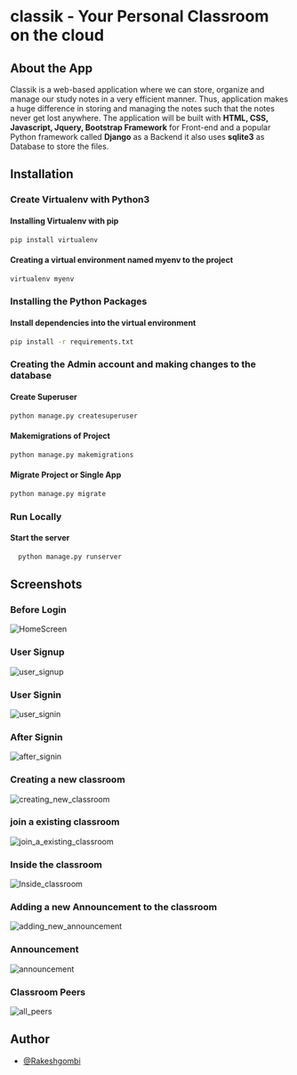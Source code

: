 # classik - Your Personal Classroom on the cloud

## About the App
Classik is a web-based application where we can store, organize and manage our study notes in a very efficient manner. Thus, application makes a huge difference in storing and managing the notes such that the notes never get lost anywhere. The application will be built with **HTML, CSS, Javascript, Jquery, Bootstrap Framework** for Front-end and a popular Python framework called **Django** as a Backend it also uses **sqlite3** as Database to store the files.

## Installation

### Create Virtualenv with Python3

#### Installing Virtualenv with pip
```bash
pip install virtualenv
```
#### Creating a virtual environment named myenv to the project
```bash
virtualenv myenv
```

### Installing the Python Packages
#### Install dependencies into the virtual environment
```bash
pip install -r requirements.txt
```
### Creating the Admin account and making changes to the database
#### Create Superuser
```bash
python manage.py createsuperuser
```
#### Makemigrations of Project
```bash
python manage.py makemigrations
```
#### Migrate Project or Single App
```bash
python manage.py migrate
```
### Run Locally
#### Start the server

```bash
  python manage.py runserver
```

## Screenshots

### Before Login
![HomeScreen](screenshots/homescreen.png?raw=true "HomeScreen")

### User Signup
![user_signup](screenshots/user_signup.png?raw=true "user_signup")

### User Signin
![user_signin](screenshots/user_signin.png?raw=true "user_signin")

### After Signin
![after_signin](screenshots/after_signin.png?raw=true "after_signin")

### Creating a new classroom
![creating_new_classroom](screenshots/creating_new_classroom.png?raw=true "creating_new_classroom")

### join a existing classroom
![join_a_existing_classroom](screenshots/join_new_classroom.png?raw=true "join_a_existing_classroom")

### Inside the classroom
![Inside_classroom](screenshots/Inside_classroom.png?raw=true "Inside_classroom")

### Adding a new Announcement to the classroom
![adding_new_announcement](screenshots/adding_new_announcement.png?raw=true "adding_new_announcement")

### Announcement
![announcement](screenshots/announcement.png?raw=true "announcement")

### Classroom Peers
![all_peers](screenshots/all_peers.png?raw=true "all_peers")


## Author

- [@Rakeshgombi](https://www.github.com/Rakeshgombi)
